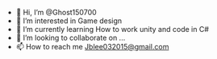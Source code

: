 - 👋 Hi, I’m @Ghost150700
- 👀 I’m interested in Game design
- 🌱 I’m currently learning How to work unity and code in C#
- 💞️ I’m looking to collaborate on ...
- 📫 How to reach me Jblee032015@gmail.com

<!---
Ghost150700/Ghost150700 is a ✨ special ✨ repository because its `README.md` (this file) appears on your GitHub profile.
You can click the Preview link to take a look at your changes.
--->
